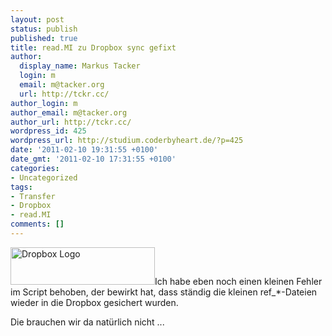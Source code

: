 ```yaml
---
layout: post
status: publish
published: true
title: read.MI zu Dropbox sync gefixt
author:
  display_name: Markus Tacker
  login: m
  email: m@tacker.org
  url: http://tckr.cc/
author_login: m
author_email: m@tacker.org
author_url: http://tckr.cc/
wordpress_id: 425
wordpress_url: http://studium.coderbyheart.de/?p=425
date: '2011-02-10 19:31:55 +0100'
date_gmt: '2011-02-10 17:31:55 +0100'
categories:
- Uncategorized
tags:
- Transfer
- Dropbox
- read.MI
comments: []
---
```

<p><a href="http://db.tt/NYepoPI"><img class="alignright size-full wp-image-553" title="Dropbox" src="http://studium.coderbyheart.de/wp-content/uploads/2011/05/logo.png" alt="Dropbox Logo" width="231" height="60" /></a>Ich habe eben noch einen kleinen Fehler im Script behoben, der bewirkt hat, dass ständig die kleinen ref_*-Dateien wieder in die Dropbox gesichert wurden.</p>
<p>Die brauchen wir da natürlich nicht ...</p>

